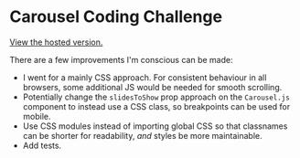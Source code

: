 # Carousel Coding Challenge

[View the hosted version.](https://dlevs.github.io/carousel-challenge/build/index.html)

There are a few improvements I'm conscious can be made:

- I went for a mainly CSS approach. For consistent behaviour in all browsers, some additional JS would be needed for smooth scrolling.
- Potentially change the `slidesToShow` prop approach on the `Carousel.js` component to instead use a CSS class, so breakpoints can be used for mobile.
- Use CSS modules instead of importing global CSS so that classnames can be shorter for readability, _and_ styles be more maintainable.
- Add tests.
